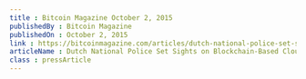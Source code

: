 ```yaml
---
title : Bitcoin Magazine October 2, 2015
publishedBy : Bitcoin Magazine
publishedOn : October 2, 2015
link : https://bitcoinmagazine.com/articles/dutch-national-police-set-sights-on-blockchain-based-cloud-services-1443816367/
articleName : Dutch National Police Set Sights on Blockchain-Based Cloud Services
class : pressArticle
---
```

